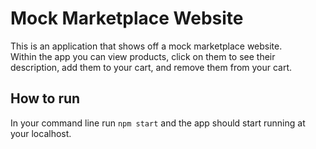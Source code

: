# Mock Marketplace Website

This is an application that shows off a mock marketplace website.  
Within the app you can view products, click on them to see their description, add them to your cart, and remove them from your cart.

## How to run

In your command line run `npm start` and the app should start running at your localhost.


